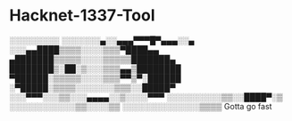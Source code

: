# Hacknet-1337-Tool

░░░░░░░░░
░░░░░░░▄░░▄▄▄▀▀▀█▀▄▄▄░░▄
░░░▄▄████▒▒▒▒░░░░▒▒▒▀████▄▄
▄███████▒▒▒▒▒░░░░▒▒▒▒▒███████▄
████████▒░██░▒░░░▒▒▒▄▄▒████████
▀██████░▒▒▒▒▒░░░░▒▒▒▀▀▒▀░██████
░▀█████░▒▒▒▒░░░░░░░▒▒▒░░█████▀
░░░▀▀▀░░░▒▒░░░▄▄▄▄░░▒░░░░▀▀▀
░░░░░░░░░░▒▒░░████▀░▒
░░░░░░░░░░░░▒▒░░░░▒▒
░░░░░░░░░░░░░░▒▒▒▒
Gotta go fast

